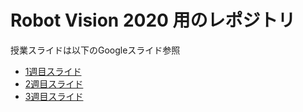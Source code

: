 # Robot Vision 2020 用のレポジトリ  

授業スライドは以下のGoogleスライド参照

- [1週目スライド](https://docs.google.com/presentation/d/1zC332jjPf6Ts08ZGm7fL_vqKd8VCcwiCL1_aqFU0mqw/edit?usp=sharing)
- [2週目スライド](https://docs.google.com/presentation/d/1d1GdruVrU9ZXXwLF5HKveTiriecZs5b1OBukqxu4K_A/edit?usp=sharing)
- [3週目スライド](#robot-vision-2020-用のレポジトリ)
